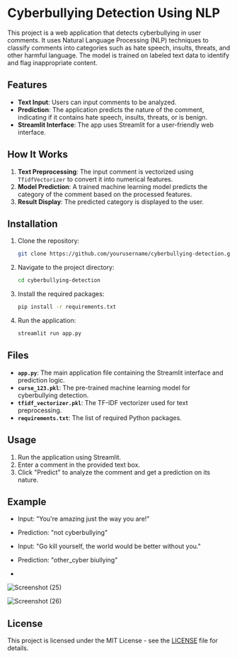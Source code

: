 # Cyberbullying Detection Using NLP

This project is a web application that detects cyberbullying in user comments. It uses Natural Language Processing (NLP) techniques to classify comments into categories such as hate speech, insults, threats, and other harmful language. The model is trained on labeled text data to identify and flag inappropriate content.

## Features

- **Text Input**: Users can input comments to be analyzed.
- **Prediction**: The application predicts the nature of the comment, indicating if it contains hate speech, insults, threats, or is benign.
- **Streamlit Interface**: The app uses Streamlit for a user-friendly web interface.

## How It Works

1. **Text Preprocessing**: The input comment is vectorized using `TfidfVectorizer` to convert it into numerical features.
2. **Model Prediction**: A trained machine learning model predicts the category of the comment based on the processed features.
3. **Result Display**: The predicted category is displayed to the user.

## Installation

1. Clone the repository:

   ```bash
   git clone https://github.com/yourusername/cyberbullying-detection.git
   ```

2. Navigate to the project directory:

   ```bash
   cd cyberbullying-detection
   ```

3. Install the required packages:

   ```bash
   pip install -r requirements.txt
   ```

4. Run the application:

   ```bash
   streamlit run app.py
   ```

## Files

- **`app.py`**: The main application file containing the Streamlit interface and prediction logic.
- **`curse_123.pkl`**: The pre-trained machine learning model for cyberbullying detection.
- **`tfidf_vectorizer.pkl`**: The TF-IDF vectorizer used for text preprocessing.
- **`requirements.txt`**: The list of required Python packages.

## Usage

1. Run the application using Streamlit.
2. Enter a comment in the provided text box.
3. Click "Predict" to analyze the comment and get a prediction on its nature.

## Example

- Input: "You're amazing just the way you are!"
- Prediction: "not cyberbullying"

- Input: "Go kill yourself, the world would be better without you."
- Prediction: "other_cyber biullying"
- 
![Screenshot (25)](https://github.com/user-attachments/assets/9917df67-9f9b-474f-9e1d-5a6aa7c7e1b6)

![Screenshot (26)](https://github.com/user-attachments/assets/bc704304-87e8-4401-a09b-ec093013f46f)

## License

This project is licensed under the MIT License - see the [LICENSE](LICENSE) file for details.
